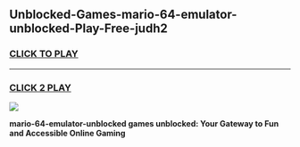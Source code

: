 
## Unblocked-Games-mario-64-emulator-unblocked-Play-Free-judh2
<h3>
<a href="https://premium76.site?title=mario-64-emulator-unblocked&ref=20M">CLICK TO PLAY</a></h3>
<hr>

<h3>
<a href="https://premium76.site?title=mario-64-emulator-unblocked&ref=20M">CLICK 2 PLAY</a>
  
</h3>

<a href="https://premium76.site?title=mario-64-emulator-unblocked&ref=19M"><img src="https://clearcache.store/games.png"></a>


**mario-64-emulator-unblocked games unblocked: Your Gateway to Fun and Accessible Online Gaming**
